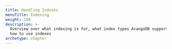 ```yaml
---
title: Handling Indexes
menuTitle: Indexing
weight: 150
description: >-
  Overview over what indexing is for, what index types ArangoDB supports, and
  how to use indexes
archetype: chapter
---
```

